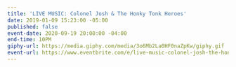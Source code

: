 ```yaml
---
title: 'LIVE MUSIC: Colonel Josh & The Honky Tonk Heroes'
date: 2019-01-09 15:23:00 -05:00
published: false
event-date: 2020-09-19 20:00:00 -04:00
end-time: 10PM
giphy-url: https://media.giphy.com/media/3o6Mb2La0HF0naZpKw/giphy.gif
event-url: https://www.eventbrite.com/e/live-music-colonel-josh-the-honky-tonk-heroes-tickets-99456450922
---
```


